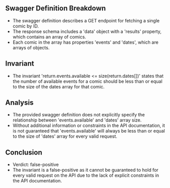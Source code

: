 ## Swagger Definition Breakdown
- The swagger definition describes a GET endpoint for fetching a single comic by ID.
- The response schema includes a 'data' object with a 'results' property, which contains an array of comics.
- Each comic in the array has properties 'events' and 'dates', which are arrays of objects.

## Invariant
- The invariant 'return.events.available <= size(return.dates[])' states that the number of available events for a comic should be less than or equal to the size of the dates array for that comic.

## Analysis
- The provided swagger definition does not explicitly specify the relationship between 'events.available' and 'dates' array size.
- Without additional information or constraints in the API documentation, it is not guaranteed that 'events.available' will always be less than or equal to the size of 'dates' array for every valid request.

## Conclusion
- Verdict: false-positive
- The invariant is a false-positive as it cannot be guaranteed to hold for every valid request on the API due to the lack of explicit constraints in the API documentation.
